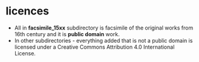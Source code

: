 # licences
- All in **facsimile_15xx** subdirectory is facsimile of the original works from 16th century and it is **public domain** work.
- In other subdirectories - everything added that is not a public domain is licensed under a Creative Commons Attribution 4.0 International License.